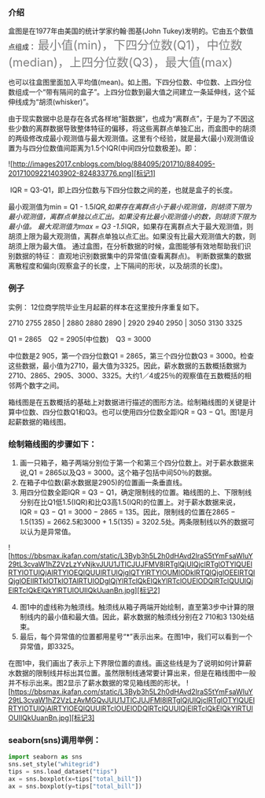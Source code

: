 ### 介绍
盒图是在1977年由美国的统计学家约翰·图基(John Tukey)发明的。它由五个数值点组成：
<font color=gray size=5>最小值(min)，下四分位数(Q1)，中位数(median)，上四分位数(Q3)，最大值(max) </font>

也可以往盒图里面加入平均值(mean)。如上图。下四分位数、中位数、上四分位数组成一个“带有隔间的盒子”。上四分位数到最大值之间建立一条延伸线，这个延伸线成为“胡须(whisker)”。

由于现实数据中总是存在各式各样地“脏数据”，也成为“离群点”，于是为了不因这些少数的离群数据导致整体特征的偏移，将这些离群点单独汇出，而盒图中的胡须的两级修改成最小观测值与最大观测值。这里有个经验，就是最大(最小)观测值设置为与四分位数值间距离为1.5个IQR(中间四分位数极差)。即：

![http://images2017.cnblogs.com/blog/884095/201710/884095-20171009221403902-824833776.png][标记1]


 IQR = Q3-Q1，即上四分位数与下四分位数之间的差，也就是盒子的长度。

最小观测值为min = Q1 - 1.5*IQR,如果存在离群点小于最小观测值，则胡须下限为最小观测值，离群点单独以点汇出。如果没有比最小观测值小的数，则胡须下限为最小值。
最大观测值为max = Q3 -1.5*IQR，如果存在离群点大于最大观测值，则胡须上限为最大观测值，离群点单独以点汇出。如果没有比最大观测值大的数，则胡须上限为最大值。
通过盒图，在分析数据的时候，盒图能够有效地帮助我们识别数据的特征：
直观地识别数据集中的异常值(查看离群点)。
判断数据集的数据离散程度和偏向(观察盒子的长度，上下隔间的形状，以及胡须的长度)。

### 例子
实例：
12位商学院毕业生月起薪的样本在这里按升序重复如下。

2710 2755 2850 | 2880 2880 2890 | 2920 2940 2950 | 3050 3130 3325

Q1 = 2865　Q2 = 2905(中位数)　Q3 = 3000

中位数是2 905，第一个四分位数Q1 = 2865，第三个四分位数Q3 = 3000。检查这些数据，最小值为2710，最大值为3325。因此，薪水数据的五数概括数据为2710、2865、2905、3000、3325。大约1／4或25％的观察值在五数概括的相邻两个数字之间。

箱线图是在五数概括的基础上对数据进行描述的图形方法。绘制箱线图的关键是计算中位数、四分位数Q1和Q3。也可以使用四分位数全距IQR = Q3 − Q1。图1是月起薪数据的箱线图。

### 绘制箱线图的步骤如下：

1. 画一只箱子，箱子两端分别位于第一个和第三个四分位数上。对于薪水数据来说,Q1 = 2865以及Q3 = 3000。这个箱子包括中间50％的数据。
2. 在箱子中位数(薪水数据是2905)的位置画一条垂直线。
3. 用四分位数全距IQR = Q3 − Q1，确定限制线的位置。箱线图的上、下限制线分别在比Q1低1.5(IQR)和比Q3高1.5(IQR)的位置上。对于薪水数据来说，IQR = Q3 − Q1 = 3000 − 2865 = 135。因此，限制线的位置在2865 − 1.5(135) = 2662.5和3000 + 1.5(135) = 3202.5处。两条限制线以外的数据可以认为是异常值。

![https://bbsmax.ikafan.com/static/L3Byb3h5L2h0dHAvd2lraS5tYmFsaWIuY29tL3cvaW1hZ2VzLzYvNjkvJUU1JTlCJUJFMV8lRTglQjUlQjclRTglOTYlQUElRTYlOTUlQjAlRTYlOEQlQUUlRTUlQjglQTYlRTYlOUMlODklRTQlQjglOEElRTQlQjglOEIlRTklOTklOTAlRTUlODglQjYlRTclQkElQkYlRTclOUElODQlRTclQUUlQjElRTclQkElQkYlRTUlOUIlQkUuanBn.jpg][标记2]

4. 图1中的虚线称为触须线。触须线从箱子两端开始绘制，直至第3步中计算的限制线内的最小值和最大值。因此，薪水数据的触须线分别在2 710和3 130处结束。
5. 最后，每个异常值的位置都用星号“*”表示出来。在图1中，我们可以看到一个异常值，即3325。

在图1中，我们画出了表示上下界限位置的直线。画这些线是为了说明如何计算薪水数据的限制线并标出其位置。虽然限制线通常要计算出来，但是在箱线图中一般并不标示出来。图2显示了薪水数据的常见箱线图的形状。
![https://bbsmax.ikafan.com/static/L3Byb3h5L2h0dHAvd2lraS5tYmFsaWIuY29tL3cvaW1hZ2VzLzAvMGQvJUU1JTlCJUJFMl8lRTglQjUlQjclRTglOTYlQUElRTYlOTUlQjAlRTYlOEQlQUUlRTclOUElODQlRTclQUUlQjElRTclQkElQkYlRTUlOUIlQkUuanBn.jpg][标记3]
　　

### seaborn(sns)调用举例：
```  python
import seaborn as sns
sns.set_style("whitegrid")
tips = sns.load_dataset("tips")
ax = sns.boxplot(x=tips["total_bill"])
ax = sns.boxplot(y=tips["total_bill"])
```


[标记1]:http://images2017.cnblogs.com/blog/884095/201710/884095-20171009221403902-824833776.png
[标记2]:https://bbsmax.ikafan.com/static/L3Byb3h5L2h0dHAvd2lraS5tYmFsaWIuY29tL3cvaW1hZ2VzLzYvNjkvJUU1JTlCJUJFMV8lRTglQjUlQjclRTglOTYlQUElRTYlOTUlQjAlRTYlOEQlQUUlRTUlQjglQTYlRTYlOUMlODklRTQlQjglOEElRTQlQjglOEIlRTklOTklOTAlRTUlODglQjYlRTclQkElQkYlRTclOUElODQlRTclQUUlQjElRTclQkElQkYlRTUlOUIlQkUuanBn.jpg
[标记3]:https://bbsmax.ikafan.com/static/L3Byb3h5L2h0dHAvd2lraS5tYmFsaWIuY29tL3cvaW1hZ2VzLzAvMGQvJUU1JTlCJUJFMl8lRTglQjUlQjclRTglOTYlQUElRTYlOTUlQjAlRTYlOEQlQUUlRTclOUElODQlRTclQUUlQjElRTclQkElQkYlRTUlOUIlQkUuanBn.jpg
